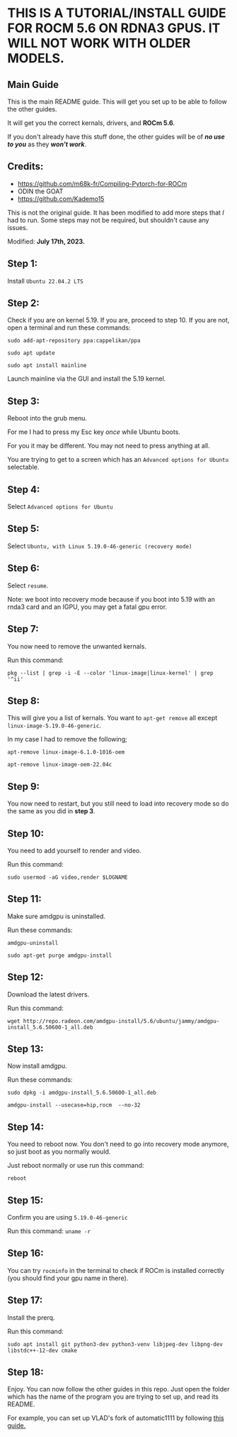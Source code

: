 # THIS IS A TUTORIAL/INSTALL GUIDE FOR ROCM 5.6 ON RDNA3 GPUS. IT WILL NOT WORK WITH OLDER MODELS.
## Main Guide
This is the main README guide. This will get you set up to be able to follow the other guides.

It will get you the correct kernals, drivers, and **ROCm 5.6**.

If you don't already have this stuff done, the other guides will be of ***no use to you*** as they ***won't work***.

## Credits:
- https://github.com/m68k-fr/Compiling-Pytorch-for-ROCm
- ODIN the GOAT
- https://github.com/Kademo15

This is not the original guide. It has been modified to add more steps that *I* had to run. Some steps may not be required, but shouldn't cause any issues.

Modified: **July 17th, 2023.**

## Step 1:
Install `Ubuntu 22.04.2 LTS`

## Step 2:
Check if you are on kernel 5.19. If you are, proceed to step 10. If you are not, open a terminal and run these commands:

`sudo add-apt-repository ppa:cappelikan/ppa`

`sudo apt update`

`sudo apt install mainline`

Launch mainline via the GUI and install the 5.19 kernel.

## Step 3:
Reboot into the grub menu.

For me I had to press my Esc key *once* while Ubuntu boots.

For you it may be different. You may not need to press anything at all.

You are trying to get to a screen which has an `Advanced options for Ubuntu` selectable.

## Step 4:
Select `Advanced options for Ubuntu`

## Step 5:
Select `Ubuntu, with Linux 5.19.0-46-generic (recovery mode)`

## Step 6:
Select `resume`.

Note: we boot into recovery mode because if you boot into 5.19 with an rnda3 card and an IGPU, you may get a fatal gpu error.

## Step 7:
You now need to remove the unwanted kernals.

Run this command:

`pkg --list | grep -i -E --color 'linux-image|linux-kernel' | grep '^ii'`

## Step 8:
This will give you a list of kernals. You want to `apt-get remove` all except `linux-image-5.19.0-46-generic`.

In my case I had to remove the following;

`apt-remove linux-image-6.1.0-1016-oem`

`apt-remove linux-image-oem-22.04c`

## Step 9:
You now need to restart, but you still need to load into recovery mode so do the same as you did in **step 3**.

## Step 10:
You need to add yourself to render and video.

Run this command:

`sudo usermod -aG video,render $LOGNAME`

## Step 11:
Make sure amdgpu is uninstalled.

Run these commands:

`amdgpu-uninstall`

`sudo apt-get purge amdgpu-install`

## Step 12:
Download the latest drivers.

Run this command:

`wget http://repo.radeon.com/amdgpu-install/5.6/ubuntu/jammy/amdgpu-install_5.6.50600-1_all.deb`

## Step 13:
Now install amdgpu.

Run these commands:

`sudo dpkg -i amdgpu-install_5.6.50600-1_all.deb`

`amdgpu-install --usecase=hip,rocm  --no-32`

## Step 14:
You need to reboot now. You don't need to go into recovery mode anymore, so just boot as you normally would.

Just reboot normally or use run this command:

`reboot`

## Step 15:
Confirm you are using `5.19.0-46-generic`

Run this command:
`uname -r`

## Step 16:
You can try `rocminfo` in the terminal to check if ROCm is installed correctly (you should find your gpu name in there).

## Step 17:
Install the prerq.

Run this command:

`sudo apt install git python3-dev python3-venv libjpeg-dev libpng-dev libstdc++-12-dev cmake`

## Step 18:
Enjoy. You can now follow the other guides in this repo. Just open the folder which has the name of the program you are trying to set up, and read its README.

For example, you can set up VLAD's fork of automatic1111 by following [this guide.](https://github.com/xzuyn/ROCm-Guides/tree/main/VLAD_SD.Next)
